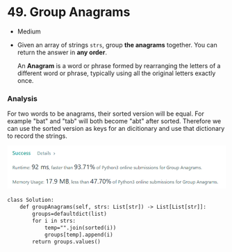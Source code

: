 # 49. Group Anagrams

* Medium
*   Given an array of strings `strs`, group **the anagrams** together. You can return the answer in **any order**.

    An **Anagram** is a word or phrase formed by rearranging the letters of a different word or phrase, typically using all the original letters exactly once.

### Analysis

For two words to be anagrams, their sorted version will be equal. For example "bat" and "tab" will both become "abt" after sorted. Therefore we can use the sorted version as keys for an dicitionary and use that dictionary to record the strings.&#x20;

![](<../../.gitbook/assets/image (8) (1) (1) (1).png>)

```
class Solution:
    def groupAnagrams(self, strs: List[str]) -> List[List[str]]:
        groups=defaultdict(list)
        for i in strs:
            temp="".join(sorted(i))
            groups[temp].append(i)
        return groups.values() 
```
